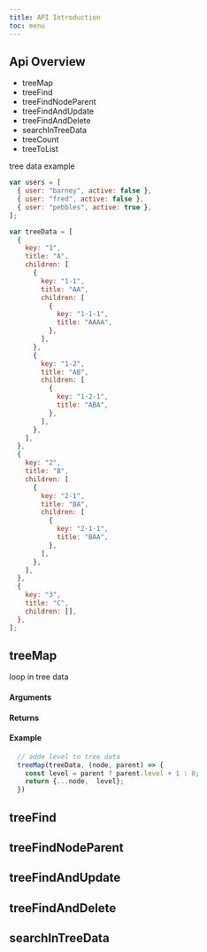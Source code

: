 ```yaml
---
title: API Introduction
toc: menu
---
```


## Api Overview

- treeMap
- treeFind
- treeFindNodeParent
- treeFindAndUpdate
- treeFindAndDelete
- searchInTreeData
- treeCount
- treeToList


tree data example

```javascript
var users = [
  { user: "barney", active: false },
  { user: "fred", active: false },
  { user: "pebbles", active: true },
];

var treeData = [
  {
    key: "1",
    title: "A",
    children: [
      {
        key: "1-1",
        title: "AA",
        children: [
          {
            key: "1-1-1",
            title: "AAAA",
          },
        ],
      },
      {
        key: "1-2",
        title: "AB",
        children: [
          {
            key: "1-2-1",
            title: "ABA",
          },
        ],
      },
    ],
  },
  {
    key: "2",
    title: "B",
    children: [
      {
        key: "2-1",
        title: "BA",
        children: [
          {
            key: "2-1-1",
            title: "BAA",
          },
        ],
      },
    ],
  },
  {
    key: "3",
    title: "C",
    children: [],
  },
];
```


## treeMap
loop in tree data

#### Arguments

#### Returns

#### Example
```javascript
  // adde level to tree data
  treeMap(treeData, (node, parent) => {
    const level = parent ? parent.level + 1 : 0;
    return {...node,  level};
  })
```

## treeFind

## treeFindNodeParent

## treeFindAndUpdate

## treeFindAndDelete

## searchInTreeData
